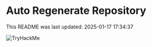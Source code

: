 # Auto Regenerate Repository

This README was last updated: 2025-01-17 17:34:37

 ![TryHackMe](https://tryhackme.com/badge/533634)